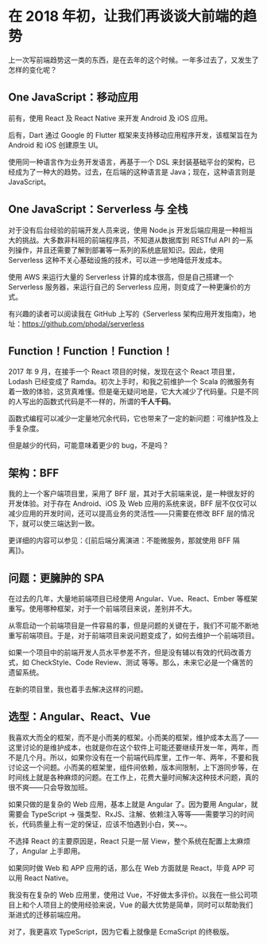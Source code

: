 在 2018 年初，让我们再谈谈大前端的趋势
===

上一次写前端趋势这一类的东西，是在去年的这个时候。一年多过去了，又发生了怎样的变化呢？

One JavaScript：移动应用
---

前有，使用 React 及 React Native 来开发 Android 及 iOS 应用。

后有，Dart 通过 Google 的 Flutter 框架来支持移动应用程序开发，该框架旨在为 Android 和 iOS 创建原生 UI。

使用同一种语言作为业务开发语言，再基于一个 DSL 来封装基础平台的架构，已经成为了一种大的趋势。过去，在后端的这种语言是 Java；现在，这种语言则是 JavaScript。

One JavaScript：Serverless 与 全栈
---

对于没有后台经验的前端开发人员来说，使用 Node.js 开发后端应用是一种相当大的挑战。大多数非科班的前端程序员，不知道从数据库到 RESTful API 的一系列操作，并且还需要了解到部署等一系列的系统底层知识。因此，使用 Serverless 这种不关心基础设施的技术，可以进一步地降低开发成本。

使用 AWS 来运行大量的 Serverless 计算的成本很高，但是自己搭建一个 Serverless 服务器，来运行自己的 Serverless 应用，则变成了一种更廉价的方式。

有兴趣的读者可以阅读我在 GitHub 上写的《Serverless 架构应用开发指南》，地址：https://github.com/phodal/serverless

Function！Function！Function！
---

2017 年 9 月，在接手一个 React 项目的时候，发现在这个 React 项目里，Lodash 已经变成了 Ramda。初次上手时，和我之前维护一个 Scala 的微服务有着一致的体验，这货真难懂。但是毫无疑问地是，它大大减少了代码量。只是不同的人写出的函数式代码是不一样的，所谓的**千人千码**。

函数式编程可以减少一定量地冗余代码，它也带来了一定的新问题：可维护性及上手复杂度。

但是越少的代码，可能意味着更少的 bug，不是吗？

架构：BFF
---

我的上一个客户端项目里，采用了 BFF 层，其对于大前端来说，是一种很友好的开发体验。对于存在 Android、iOS 及 Web 应用的系统来说，BFF 层不仅仅可以减少应用的开发时间，还可以提高业务的灵活性——只需要在修改 BFF 层的情况下，就可以使三端达到一致。

更详细的内容可以参见：《[前后端分离演进：不能微服务，那就使用 BFF 隔离]》。

问题：更臃肿的 SPA
---

在过去的几年，大量地前端项目已经使用 Angular、Vue、React、Ember 等框架重写。使用哪种框架，对于一个前端项目来说，差别并不大。

从零启动一个前端项目是一件容易的事，但是问题的关键在于，我们不可能不断地重写前端项目。于是，对于前端项目来说问题变成了，如何去维护一个前端项目。

如果一个项目中的前端开发人员水平参差不齐，但是没有辅以有效的代码改善方式，如 CheckStyle、Code Review、测试 等等。那么，未来它必是一个痛苦的遗留系统。

在新的项目里，我也着手去解决这样的问题。

选型：Angular、React、Vue
---

我喜欢大而全的框架，而不是小而美的框架。小而美的框架，维护成本太高了——这里讨论的是维护成本，也就是你在这个软件上可能还要继续开发一年，两年，而不是几个月。所以，如果你没有在一个前端代码库里，工作一年、两年，不要和我讨论这一个问题。小而美的框架里，组件间依赖，版本间限制，上下游同步等，在时间线上就是各种麻烦的问题。在工作上，花费大量时间解决这种技术问题，真的很不爽——只会导致加班。

如果只做的是复杂的 Web 应用，基本上就是 Angular 了。因为要用 Angular，就需要会 TypeScript -> 强类型、RxJS、注解、依赖注入等等——需要学习的时间长，代码质量上有一定的保证，应该不怕遇到小白，笑~~。

不选择 React 的主要原因是，React 只是一层 View，整个系统在配置上太麻烦了，Angular 上手即用。

如果同时做 Web 和 APP 应用的话，那么在 Web 方面就是 React，毕竟 APP 可以用 React Native。

我没有在复杂的 Web 应用里，使用过 Vue，不好做太多评价。以我在一些公司项目上和个人项目上的使用经验来说，Vue 的最大优势是简单，同时可以帮助我们渐进式的迁移前端应用。

对了，我更喜欢 TypeScript，因为它看上就像是 EcmaScript 的终极版。

